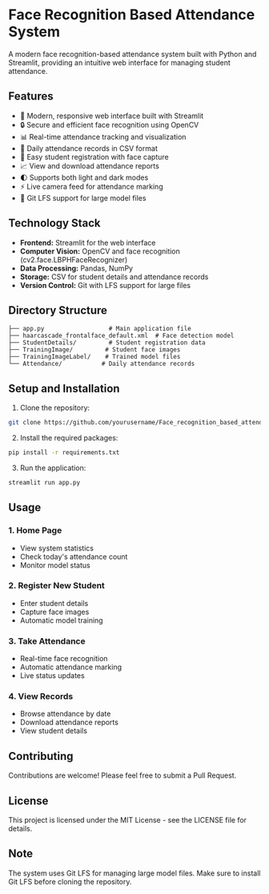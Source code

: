 # Face Recognition Based Attendance System

A modern face recognition-based attendance system built with Python and Streamlit, providing an intuitive web interface for managing student attendance.

## Features

- 🎯 Modern, responsive web interface built with Streamlit
- 🔒 Secure and efficient face recognition using OpenCV
- 📊 Real-time attendance tracking and visualization
- 💾 Daily attendance records in CSV format
- 👥 Easy student registration with face capture
- 📈 View and download attendance reports
- 🌓 Supports both light and dark modes
- ⚡ Live camera feed for attendance marking
- 📁 Git LFS support for large model files

## Technology Stack

- **Frontend:** Streamlit for the web interface
- **Computer Vision:** OpenCV and face recognition (cv2.face.LBPHFaceRecognizer)
- **Data Processing:** Pandas, NumPy
- **Storage:** CSV for student details and attendance records
- **Version Control:** Git with LFS support for large files

## Directory Structure

```
├── app.py                  # Main application file
├── haarcascade_frontalface_default.xml  # Face detection model
├── StudentDetails/         # Student registration data
├── TrainingImage/         # Student face images
├── TrainingImageLabel/    # Trained model files
└── Attendance/           # Daily attendance records
```

## Setup and Installation

1. Clone the repository:
```bash
git clone https://github.com/yourusername/Face_recognition_based_attendance_system.git
```

2. Install the required packages:
```bash
pip install -r requirements.txt
```

3. Run the application:
```bash
streamlit run app.py
```

## Usage

### 1. Home Page
- View system statistics
- Check today's attendance count
- Monitor model status

### 2. Register New Student
- Enter student details
- Capture face images
- Automatic model training

### 3. Take Attendance
- Real-time face recognition
- Automatic attendance marking
- Live status updates

### 4. View Records
- Browse attendance by date
- Download attendance reports
- View student details

## Contributing

Contributions are welcome! Please feel free to submit a Pull Request.

## License

This project is licensed under the MIT License - see the LICENSE file for details.

## Note

The system uses Git LFS for managing large model files. Make sure to install Git LFS before cloning the repository.
